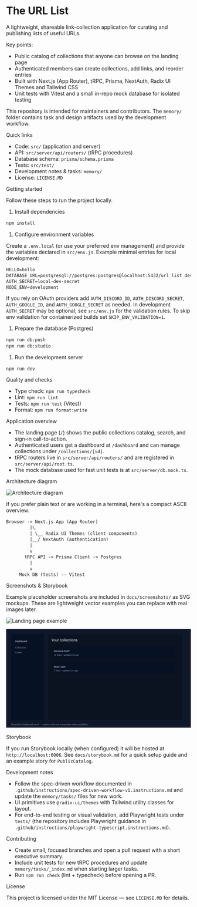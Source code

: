 # The URL List

A lightweight, shareable link-collection application for curating and publishing lists of useful URLs.

Key points:

- Public catalog of collections that anyone can browse on the landing page
- Authenticated members can create collections, add links, and reorder entries
- Built with Next.js (App Router), tRPC, Prisma, NextAuth, Radix UI Themes and Tailwind CSS
- Unit tests with Vitest and a small in-repo mock database for isolated testing

This repository is intended for maintainers and contributors. The `memory/` folder contains task and design artifacts used by the development workflow.

Quick links

- Code: `src/` (application and server)
- API: `src/server/api/routers/` (tRPC procedures)
- Database schema: `prisma/schema.prisma`
- Tests: `src/test/`
- Development notes & tasks: `memory/`
- License: `LICENSE.MD`

Getting started

Follow these steps to run the project locally.

1. Install dependencies

```bash
npm install
```

1. Configure environment variables

Create a `.env.local` (or use your preferred env management) and provide the variables declared in `src/env.js`. Example minimal entries for local development:

```text
HELLO=hello
DATABASE_URL=postgresql://postgres:postgres@localhost:5432/url_list_dev
AUTH_SECRET=local-dev-secret
NODE_ENV=development
```

If you rely on OAuth providers add `AUTH_DISCORD_ID`, `AUTH_DISCORD_SECRET`, `AUTH_GOOGLE_ID`, and `AUTH_GOOGLE_SECRET` as needed. In development `AUTH_SECRET` may be optional; see `src/env.js` for the validation rules. To skip env validation for containerized builds set `SKIP_ENV_VALIDATION=1`.

1. Prepare the database (Postgres)

```bash
npm run db:push
npm run db:studio
```

1. Run the development server

```bash
npm run dev
```

Quality and checks

- Type check: `npm run typecheck`
- Lint: `npm run lint`
- Tests: `npm run test` (Vitest)
- Format: `npm run format:write`

Application overview

- The landing page (`/`) shows the public collections catalog, search, and sign-in call-to-action.
- Authenticated users get a dashboard at `/dashboard` and can manage collections under `/collections/[id]`.
- tRPC routers live in `src/server/api/routers/` and are registered in `src/server/api/root.ts`.
- The mock database used for fast unit tests is at `src/server/db.mock.ts`.

Architecture diagram

![Architecture diagram](docs/architecture.svg)

If you prefer plain text or are working in a terminal, here's a compact ASCII overview:

```text
Browser -> Next.js App (App Router)
         |\
         | \__ Radix UI Themes (client components)
         |__/ NextAuth (authentication)
         |
         v
       tRPC API -> Prisma Client -> Postgres
         |
         v
     Mock DB (tests) -- Vitest
```

Screenshots & Storybook

Example placeholder screenshots are included in `docs/screenshots/` as SVG mockups. These are lightweight vector examples you can replace with real images later.

![Landing page example](docs/screenshots/landing.svg)

![Dashboard example](docs/screenshots/dashboard.svg)

Storybook

If you run Storybook locally (when configured) it will be hosted at `http://localhost:6006`. See `docs/storybook.md` for a quick setup guide and an example story for `PublicCatalog`.

Development notes

- Follow the spec-driven workflow documented in `.github/instructions/spec-driven-workflow-v1.instructions.md` and update the `memory/tasks/` files for new work.
- UI primitives use `@radix-ui/themes` with Tailwind utility classes for layout.
- For end-to-end testing or visual validation, add Playwright tests under `tests/` (the repository includes Playwright guidance in `.github/instructions/playwright-typescript.instructions.md`).

Contributing

- Create small, focused branches and open a pull request with a short executive summary.
- Include unit tests for new tRPC procedures and update `memory/tasks/_index.md` when starting larger tasks.
- Run `npm run check` (lint + typecheck) before opening a PR.

License

This project is licensed under the MIT License — see `LICENSE.MD` for details.
